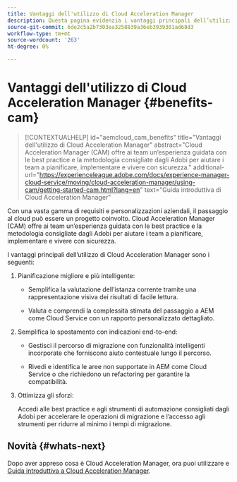```yaml
---
title: Vantaggi dell'utilizzo di Cloud Acceleration Manager
description: Questa pagina evidenzia i vantaggi principali dell’utilizzo di Cloud Acceleration Manager.
source-git-commit: 6de2c5a2b7303ea3258839a36eb3939301ad68d3
workflow-type: tm+mt
source-wordcount: '263'
ht-degree: 0%

---
```



# Vantaggi dell&#39;utilizzo di Cloud Acceleration Manager {#benefits-cam}

>[!CONTEXTUALHELP]
>id="aemcloud_cam_benefits"
>title="Vantaggi dell&#39;utilizzo di Cloud Acceleration Manager"
>abstract="Cloud Acceleration Manager (CAM) offre ai team un’esperienza guidata con le best practice e la metodologia consigliate dagli Adobi per aiutare i team a pianificare, implementare e vivere con sicurezza."
>additional-url="https://experienceleague.adobe.com/docs/experience-manager-cloud-service/moving/cloud-acceleration-manager/using-cam/getting-started-cam.html?lang=en" text="Guida introduttiva di Cloud Acceleration Manager"

Con una vasta gamma di requisiti e personalizzazioni aziendali, il passaggio al cloud può essere un progetto coinvolto. Cloud Acceleration Manager (CAM) offre ai team un’esperienza guidata con le best practice e la metodologia consigliate dagli Adobi per aiutare i team a pianificare, implementare e vivere con sicurezza.

I vantaggi principali dell’utilizzo di Cloud Acceleration Manager sono i seguenti:

1. Pianificazione migliore e più intelligente:

   * Semplifica la valutazione dell’istanza corrente tramite una rappresentazione visiva dei risultati di facile lettura.

   * Valuta e comprendi la complessità stimata del passaggio a AEM come Cloud Service con un rapporto personalizzato dettagliato.

1. Semplifica lo spostamento con indicazioni end-to-end:

   * Gestisci il percorso di migrazione con funzionalità intelligenti incorporate che forniscono aiuto contestuale lungo il percorso.

   * Rivedi e identifica le aree non supportate in AEM come Cloud Service o che richiedono un refactoring per garantire la compatibilità.

1. Ottimizza gli sforzi:

   Accedi alle best practice e agli strumenti di automazione consigliati dagli Adobi per accelerare le operazioni di migrazione e l’accesso agli strumenti per ridurre al minimo i tempi di migrazione.

## Novità {#whats-next}

Dopo aver appreso cosa è Cloud Acceleration Manager, ora puoi utilizzare e [Guida introduttiva a Cloud Acceleration Manager](https://experienceleague.adobe.com/docs/experience-manager-cloud-service/moving/cloud-acceleration-manager/using-cam/getting-started-cam.html?lang=en).